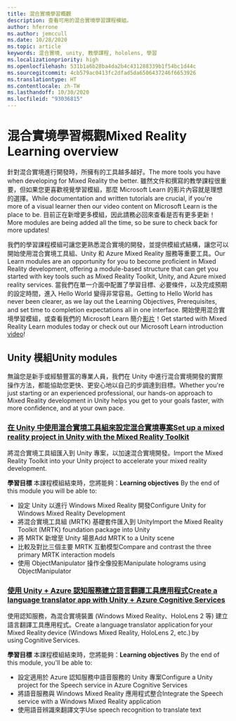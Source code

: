 ```yaml
---
title: 混合實境學習概觀
description: 查看可用的混合實境學習課程模組。
author: hferrone
ms.author: jemccull
ms.date: 10/28/2020
ms.topic: article
keywords: 混合實境, unity, 教學課程, hololens, 學習
ms.localizationpriority: high
ms.openlocfilehash: 531b1a6b28ba4da2b4c431288339b1f54bc1d44c
ms.sourcegitcommit: 4cb579ac0413fc2dfad5da6506437246f6653926
ms.translationtype: HT
ms.contentlocale: zh-TW
ms.lasthandoff: 10/30/2020
ms.locfileid: "93036815"
---
```

# <a name="mixed-reality-learning-overview"></a><span data-ttu-id="a5e5e-104">混合實境學習概觀</span><span class="sxs-lookup"><span data-stu-id="a5e5e-104">Mixed Reality Learning overview</span></span>

<span data-ttu-id="a5e5e-105">針對混合實境進行開發時，所擁有的工具越多越好。</span><span class="sxs-lookup"><span data-stu-id="a5e5e-105">The more tools you have when developing for Mixed Reality the better.</span></span> <span data-ttu-id="a5e5e-106">雖然文件和撰寫的教學課程很重要，但如果您更喜歡視覺學習模組，那麼 Microsoft Learn 的影片內容就是理想的選擇。</span><span class="sxs-lookup"><span data-stu-id="a5e5e-106">While documentation and written tutorials are crucial, if you're more of a visual learner then our video content on Microsoft Learn is the place to be.</span></span> <span data-ttu-id="a5e5e-107">目前正在新增更多模組，因此請務必回來查看是否有更多更新！</span><span class="sxs-lookup"><span data-stu-id="a5e5e-107">More modules are being added all the time, so be sure to check back for more updates!</span></span>

<span data-ttu-id="a5e5e-108">我們的學習課程模組可讓您更熟悉混合實境的開發，並提供模組式結構，讓您可以開始使用混合實境工具組、Unity 和 Azure Mixed Reality 服務等重要工具。</span><span class="sxs-lookup"><span data-stu-id="a5e5e-108">Our Learn modules are an opportunity for you to become proficient in Mixed Reality development, offering a module-based structure that can get you started with key tools such as Mixed Reality Toolkit, Unity, and Azure mixed reality services.</span></span> <span data-ttu-id="a5e5e-109">當我們在單一介面中配置了學習目標、必要條件，以及完成預期的設定時間，進入 Hello World 變得非常容易。</span><span class="sxs-lookup"><span data-stu-id="a5e5e-109">Getting to Hello World has never been clearer, as we lay out the Learning Objectives, Prerequisites, and set time to completion expectations all in one interface.</span></span> <span data-ttu-id="a5e5e-110">開始使用混合實境學習模組，或查看我們的 Microsoft Learn 簡介[影片](https://channel9.msdn.com/Blogs/One-Dev-Minute/What-is-Microsoft-Learn)！</span><span class="sxs-lookup"><span data-stu-id="a5e5e-110">Get started with Mixed Reality Learn modules today or check out our Microsoft Learn introduction [video](https://channel9.msdn.com/Blogs/One-Dev-Minute/What-is-Microsoft-Learn)!</span></span>

## <a name="unity-modules"></a><span data-ttu-id="a5e5e-111">Unity 模組</span><span class="sxs-lookup"><span data-stu-id="a5e5e-111">Unity modules</span></span>

<span data-ttu-id="a5e5e-112">無論您是新手或經驗豐富的專業人員，我們在 Unity 中進行混合實境開發的實際操作方法，都能協助您更快、更安心地以自己的步調達到目標。</span><span class="sxs-lookup"><span data-stu-id="a5e5e-112">Whether you're just starting or an experienced professional, our hands-on approach to Mixed Reality development in Unity helps you get to your goals faster, with more confidence, and at your own pace.</span></span>

### <a name="set-up-a-mixed-reality-project-in-unity-with-the-mixed-reality-toolkit"></a>[<span data-ttu-id="a5e5e-113">在 Unity 中使用混合實境工具組來設定混合實境專案</span><span class="sxs-lookup"><span data-stu-id="a5e5e-113">Set up a mixed reality project in Unity with the Mixed Reality Toolkit</span></span>](https://docs.microsoft.com/learn/modules/mixed-reality-toolkit-project-unity/)

<span data-ttu-id="a5e5e-114">將混合實境工具組匯入到 Unity 專案，以加速混合實境開發。</span><span class="sxs-lookup"><span data-stu-id="a5e5e-114">Import the Mixed Reality Toolkit into your Unity project to accelerate your mixed reality development.</span></span>

<span data-ttu-id="a5e5e-115">**學習目標** 本課程模組結束時，您將能夠：</span><span class="sxs-lookup"><span data-stu-id="a5e5e-115">**Learning objectives** By the end of this module you will be able to:</span></span>

* <span data-ttu-id="a5e5e-116">設定 Unity 以進行 Windows Mixed Reality 開發</span><span class="sxs-lookup"><span data-stu-id="a5e5e-116">Configure Unity for Windows Mixed Reality Development</span></span>
* <span data-ttu-id="a5e5e-117">將混合實境工具組 (MRTK) 基礎套件匯入到 Unity</span><span class="sxs-lookup"><span data-stu-id="a5e5e-117">Import the Mixed Reality Toolkit (MRTK) foundation package into Unity</span></span>
* <span data-ttu-id="a5e5e-118">將 MRTK 新增至 Unity 場景</span><span class="sxs-lookup"><span data-stu-id="a5e5e-118">Add MRTK to a Unity scene</span></span>
* <span data-ttu-id="a5e5e-119">比較及對比三個主要 MRTK 互動模型</span><span class="sxs-lookup"><span data-stu-id="a5e5e-119">Compare and contrast the three primary MRTK interaction models</span></span>
* <span data-ttu-id="a5e5e-120">使用 ObjectManipulator 操作全像投影</span><span class="sxs-lookup"><span data-stu-id="a5e5e-120">Manipulate holograms using ObjectManipulator</span></span>

### <a name="create-a-language-translator-app-with-unity--azure-cognitive-services"></a>[<span data-ttu-id="a5e5e-121">使用 Unity + Azure 認知服務建立語言翻譯工具應用程式</span><span class="sxs-lookup"><span data-stu-id="a5e5e-121">Create a language translator app with Unity + Azure Cognitive Services</span></span>](https://docs.microsoft.com/learn/modules/create-language-translator-mixed-reality-application-unity-azure-cognitive-services/)

<span data-ttu-id="a5e5e-122">使用認知服務，為混合實境裝置 (Windows Mixed Reality、HoloLens 2 等) 建立語言翻譯工具應用程式。</span><span class="sxs-lookup"><span data-stu-id="a5e5e-122">Create a language translator application for your Mixed Reality device (Windows Mixed Reality, HoloLens 2, etc.) by using Cognitive Services.</span></span>

<span data-ttu-id="a5e5e-123">**學習目標** 本課程模組結束時，您將能夠：</span><span class="sxs-lookup"><span data-stu-id="a5e5e-123">**Learning objectives** By the end of this module, you'll be able to:</span></span>

* <span data-ttu-id="a5e5e-124">設定適用於 Azure 認知服務中語音服務的 Unity 專案</span><span class="sxs-lookup"><span data-stu-id="a5e5e-124">Configure a Unity project for the Speech service in Azure Cognitive Services</span></span>
* <span data-ttu-id="a5e5e-125">將語音服務與 Windows Mixed Reality 應用程式整合</span><span class="sxs-lookup"><span data-stu-id="a5e5e-125">Integrate the Speech service with a Windows Mixed Reality application</span></span>
* <span data-ttu-id="a5e5e-126">使用語音辨識來翻譯文字</span><span class="sxs-lookup"><span data-stu-id="a5e5e-126">Use speech recognition to translate text</span></span>